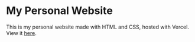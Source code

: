 # My Personal Website
This is my personal website made with HTML and CSS, hosted with Vercel.
View it [here](https://da-ta.vercel.app/).
